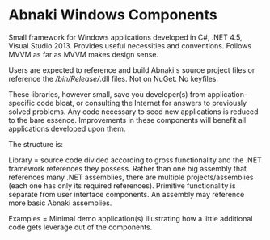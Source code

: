 # Abnaki Windows Components

Small framework for Windows applications developed in C#, .NET 4.5, Visual Studio 2013.    Provides useful
necessities and conventions.   Follows MVVM as far as MVVM makes design sense.

Users are expected to reference and build Abnaki's source project files or reference the */bin/Release/*.dll files.  Not on NuGet.  No keyfiles.

These libraries, however small, save you developer(s) from application-specific code bloat, or consulting the Internet for answers to previously solved problems.  Any code necessary to seed new applications is reduced to the bare essence.  Improvements in these components will benefit all applications developed upon them.   

The structure is:

Library = source code divided according to gross functionality and the .NET framework references they possess.   Rather than one big assembly that references many .NET assemblies, there are multiple projects/assemblies (each one has only its required references).   Primitive functionality is separate from user interface components.   An assembly may reference more basic Abnaki assemblies.

Examples = Minimal demo application(s) illustrating how a little additional code gets leverage out of the components.
